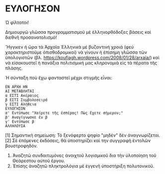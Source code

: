 # ΕΥΛΟΓΗΣΟΝ

Ώ φίλτατοι!

Δημιουργῶ γλῶσσα προγραμματισμοῦ μὲ ἑλληνορθόδοξες βάσεις καὶ διεθνῆ προσανατολισμό!

Ἤγγικεν ἡ ὥρα τὰ Ἀρχαῖα Ἑλληνικὰ μέ βυζαντινή χροιά (φεύ χαρακτηριστοῦμε ὀπισθοδρομικοί) νὰ γίνουν ἡ ἐπίσημη γλῶσσα τῶν ὑπολογιστῶν (βλ. https://koufiagh.wordpress.com/2008/01/28/arxaia/) καὶ νὰ εἰσακουστεῖ ἡ πανάξια πολιτισμική μας κληρονομιά εἰς τὰ πέρατα τῆς πλάσης.

Ἡ σύνταξη ποὺ ἔχω φανταστεῖ μέχρι στιγμῆς εἶναι:
```
ΕΝ ΑΡΧΗ ΗΝ
ΑΙ ΜΕΤΑΒΛΗΤΑΙ
α ΕΣΤΙ Ακέραιος
β ΕΣΤΙ Συμβολοσειρά
γ ΕΣΤΙ Αλήθεια
ΕΥΛΟΓΗΣΟΝ
α' Εντύπωσε "Χαίρετε τῆς ἑσπέρας! Πὼς ἔχετε σήμερον;"
β' Αναγίγνωσκε ἐν β
γ' Εντύπωσε β
ΑΛΛΗΛΟΥΙΑ
```

[1] Σημαντικὴ σημείωση: Τὸ ξενόφερτο ψηφίο "μηδὲν" δὲν ἀναγνωρίζεται.
[2] Σὲ ἑπόμενες ἐκδόσεις, θὰ ὑποστηρίζει καὶ την συγγραφὴ ἐντολῶν βουστροφηδόν. 

1) Ἀναζητῶ συνδαιτυμόνες ἀνοιχτοῦ λογισμικοῦ δια τὴν ὑλοποίηση τοῦ Θεάρεστου αὐτοῦ ἔργου.
2) Ἐπίσης ἀναζητῶ πληκτρολόγια μὲ ἐγγενῆ ὑποστήριξη πολυτονικοῦ.
